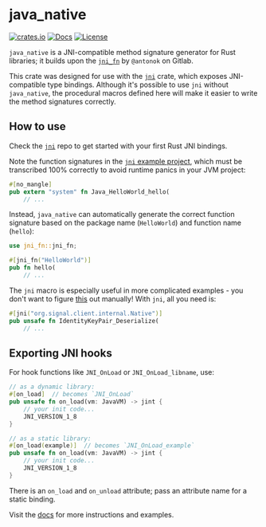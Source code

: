 # java_native

[![crates.io](https://img.shields.io/crates/v/java_native.svg)](https://crates.io/crates/java_native)
[![Docs](https://docs.rs/java_native/badge.svg)](https://docs.rs/java-native/)
[![License](https://img.shields.io/badge/license-MIT-blue.svg)]()

`java_native` is a JNI-compatible method signature generator for Rust libraries; it builds upon the
[`jni_fn`](https://gitlab.com/antonok/jni_fn) by `@antonok` on Gitlab.

This crate was designed for use with the [`jni`](https://crates.io/crates/jni) crate, which exposes JNI-compatible type bindings.
Although it's possible to use `jni` without `java_native`, the procedural macros defined here will make it easier to write the method signatures correctly.

## How to use

Check the [`jni`](https://github.com/jni-rs/jni-rs) repo to get started with your first Rust JNI bindings.

Note the function signatures in the [`jni` example project](https://github.com/jni-rs/jni-rs/blob/master/example/mylib/src/lib.rs), which must be transcribed 100% correctly to avoid runtime panics in your JVM project:

```rust
#[no_mangle]
pub extern "system" fn Java_HelloWorld_hello(
    // ...
```

Instead, `java_native` can automatically generate the correct function signature based on the package name (`HelloWorld`) and function name (`hello`):

```rust
use jni_fn::jni_fn;

#[jni_fn("HelloWorld")]
pub fn hello(
    // ...
```

The `jni` macro is especially useful in more complicated examples - you don't want to figure [this](https://github.com/signalapp/libsignal-client/blob/2651de993ac29e40bfe2980d4d9c43198e1e6cd8/rust/bridge/jni/src/lib.rs#L19-L20) out manually! With `jni`, all you need is:

```rust
#[jni("org.signal.client.internal.Native")]
pub unsafe fn IdentityKeyPair_Deserialize(
    // ...
```

## Exporting JNI hooks

For hook functions like `JNI_OnLoad` or `JNI_OnLoad_libname`, use:

```rust
// as a dynamic library:
#[on_load]  // becomes `JNI_OnLoad`
pub unsafe fn on_load(vm: JavaVM) -> jint {
    // your init code...
    JNI_VERSION_1_8
}

// as a static library:
#[on_load(example)]  // becomes `JNI_OnLoad_example`
pub unsafe fn on_load(vm: JavaVM) -> jint {
    // your init code...
    JNI_VERSION_1_8
}
```

There is an `on_load` and `on_unload` attribute; pass an attribute name for a static binding.

Visit the [docs](https://docs.rs/jni-fn/) for more instructions and examples.
